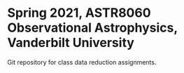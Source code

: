 # Spring 2021, ASTR8060 Observational Astrophysics, Vanderbilt University
Git repository for class data reduction assignments.
